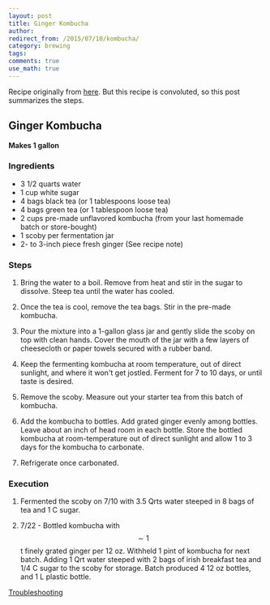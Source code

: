 ```yaml
---
layout: post
title: Ginger Kombucha
author:
redirect_from: /2015/07/10/kombucha/
category: brewing
tags: 
comments: true
use_math: true
---
```


Recipe originally from
[here](http://www.thekitchn.com/recipe-ginger-kombucha-drink-recipes-from-the-kitchn-206552).
But this recipe is convoluted, so this post summarizes the steps.

## Ginger Kombucha

**Makes 1 gallon**

### Ingredients

+ 3 1/2 quarts water
+ 1 cup white sugar
+ 4 bags black tea (or 1 tablespoons loose tea)
+ 4 bags green tea (or 1 tablespoon loose tea)
+ 2 cups pre-made unflavored kombucha (from your last homemade batch or store-bought)
+ 1 scoby per fermentation jar
+ 2- to 3-inch piece fresh ginger (See recipe note)

### Steps

1. Bring the water to a boil. Remove from heat and stir in the sugar to
   dissolve.  Steep tea until the water has cooled.

2. Once the tea is cool, remove the tea bags. Stir in the pre-made kombucha. 

3. Pour the mixture into a 1-gallon glass jar and gently slide the scoby on top
   with clean hands. Cover the mouth of the jar with a few layers of
   cheesecloth or paper towels secured with a rubber band.

4. Keep the fermenting kombucha at room temperature, out of direct sunlight,
   and where it won't get jostled. Ferment for 7 to 10 days, or until taste is
   desired.

5. Remove the scoby. Measure out your starter tea from this batch of kombucha.

6. Add the kombucha to bottles. Add grated ginger evenly among bottles. Leave
   about an inch of head room in each bottle. Store the bottled kombucha at
   room-temperature out of direct sunlight and allow 1 to 3 days for the
   kombucha to carbonate.

7. Refrigerate once carbonated.



### Execution

1. Fermented the scoby on 7/10 with 3.5 Qrts water steeped in 8 bags of tea and
   1 C sugar.

2. 7/22 - Bottled kombucha with $$\sim 1$$ t finely grated ginger per 12 oz.
   Withheld 1 pint of kombucha for next batch. Adding 1 Qrt water steeped with
   2 bags of irish breakfast tea and 1/4 C sugar to the scoby for storage.
   Batch produced 4 12 oz bottles, and 1 L plastic bottle.

[Troubleshooting](http://www.phoenixhelix.com/2013/03/27/kombucha-tips-troubleshooting/)





